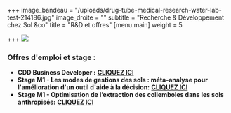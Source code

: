 +++
image_bandeau = "/uploads/drug-tube-medical-research-water-lab-test-214186.jpg"
image_droite = ""
subtitle = "Recherche & Développement chez Sol &co"
title = "R&D et offres"
[menu.main]
weight = 5

+++
![](/uploads/r-d-sol-co.png)

### Offres d'emploi et stage :

* **CDD Business Developer :** [**CLIQUEZ ICI**](https://www.dropbox.com/s/8jg8375ifj3x1ce/Fiche%20de%20poste_Business%20developer_Sol%20%26co.pdf?dl=0 "Offre Business Developer")
* **Stage M1 - Les modes de gestions des sols : méta-analyse pour l'amélioration d'un outil d'aide à la décision:** [**CLIQUEZ ICI**](https://www.dropbox.com/s/ybx5j7426qraub0/OFFRE%20DE%20STAGE_GESTION%20DES%20SOLS_M1_V_SOL%20%26CO.pdf?dl=0 "https://www.dropbox.com/s/ybx5j7426qraub0/OFFRE%20DE%20STAGE_GESTION%20DES%20SOLS_M1_V_SOL%20%26CO.pdf?dl=0")
* **Stage M1 - Optimisation de l’extraction des collemboles dans les sols anthropisés:** [**CLIQUEZ ICI**](https://www.dropbox.com/s/njxvuzyqq7h4h7s/OFFRE%20DE%20STAGE_EXTRACTION%20DES%20COLLEMBOLES_M1_V_SOL%20%26CO.pdf?dl=0 "Offre staeg M1 - Extraction collemboles")